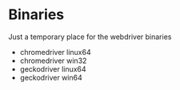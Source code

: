 # Binaries

Just a temporary place for the webdriver binaries

- chromedriver linux64
- chromedriver win32
- geckodriver linux64
- geckodriver win64
